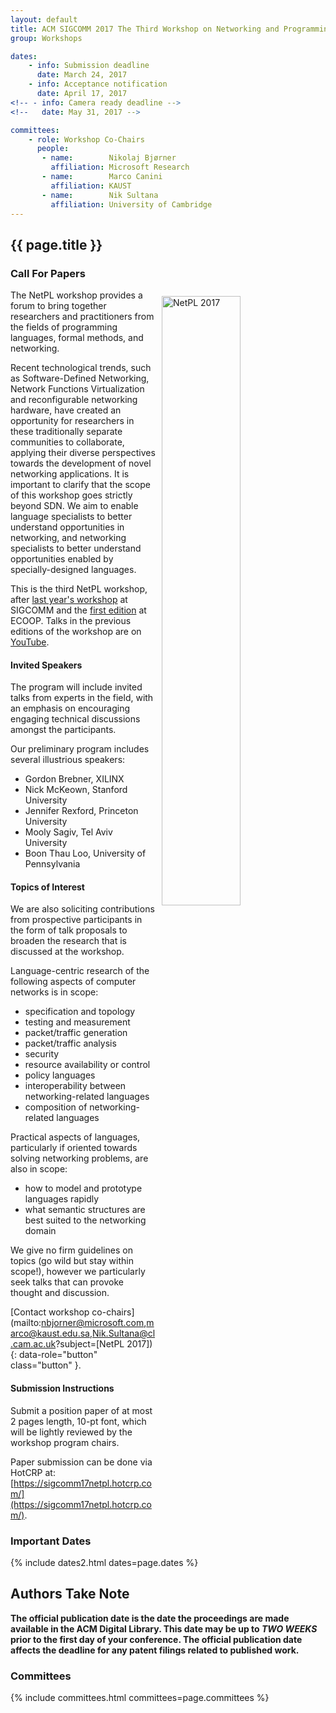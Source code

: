 ```yaml
---
layout: default
title: ACM SIGCOMM 2017 The Third Workshop on Networking and Programming Languages (NetPL 2017)
group: Workshops

dates:
    - info: Submission deadline
      date: March 24, 2017
    - info: Acceptance notification
      date: April 17, 2017
<!-- - info: Camera ready deadline -->
<!--   date: May 31, 2017 -->

committees:
    - role: Workshop Co-Chairs
      people:
       - name:        Nikolaj Bjørner
         affiliation: Microsoft Research
       - name:        Marco Canini
         affiliation: KAUST
       - name:        Nik Sultana
         affiliation: University of Cambridge
---
```


## {{ page.title }}

### Call For Papers

<img style="width: 50%; float: right; margin: 10px;" src="{{ site.baseurl }}/images/workshop-NetPL2017-logo.png" alt="NetPL 2017" align="middle">

The NetPL workshop provides a forum to bring together researchers and practitioners from the fields of programming languages, formal methods, and networking.

Recent technological trends, such as Software-Defined Networking, Network Functions Virtualization and reconfigurable networking hardware, have created an opportunity for researchers in these traditionally separate communities to collaborate, applying their diverse perspectives towards the development of novel networking applications. It is important to clarify that the scope of this workshop goes strictly beyond SDN. We aim to enable language specialists to better understand opportunities in networking, and networking specialists to better understand opportunities enabled by specially-designed languages.

This is the third NetPL workshop, after [last year's workshop](http://conferences.sigcomm.org/sigcomm/2016/netpl.php) at SIGCOMM and the [first edition](http://2015.ecoop.org/track/netpl-2015-workshop) at ECOOP. Talks in the previous editions of the workshop are on [YouTube](https://www.youtube.com/channel/UCqU8E2n4MHthZUVb1xK2nRQ).

#### Invited Speakers

The program will include invited talks from experts in the field, with an emphasis on encouraging engaging technical discussions amongst the participants.

Our preliminary program includes several illustrious speakers:

- Gordon Brebner, XILINX
- Nick McKeown, Stanford University
- Jennifer Rexford, Princeton University
- Mooly Sagiv, Tel Aviv University
- Boon Thau Loo, University of Pennsylvania

#### Topics of Interest

We are also soliciting contributions from prospective participants in the form of talk proposals to broaden the research that is discussed at the workshop.

Language-centric research of the following aspects of computer networks is in scope:

- specification and topology
- testing and measurement
- packet/traffic generation
- packet/traffic analysis
- security
- resource availability or control
- policy languages
- interoperability between networking-related languages
- composition of networking-related languages

Practical aspects of languages, particularly if oriented towards solving networking problems, are also in scope:

- how to model and prototype languages rapidly
- what semantic structures are best suited to the networking domain

We give no firm guidelines on topics (go wild but stay within scope!), however we particularly seek talks that can provoke thought and discussion.

[Contact workshop co-chairs](mailto:nbjorner@microsoft.com,marco@kaust.edu.sa,Nik.Sultana@cl.cam.ac.uk?subject=[NetPL 2017]){: data-role="button" class="button" }.

#### Submission Instructions

Submit a position paper of at most 2 pages length, 10-pt font, which will be lightly reviewed by the workshop program chairs.

Paper submission can be done via HotCRP at: [https://sigcomm17netpl.hotcrp.com/](https://sigcomm17netpl.hotcrp.com/).

### Important Dates

{% include dates2.html dates=page.dates %}

## Authors Take Note

**The official publication date is the date the proceedings are made available in the ACM Digital Library. This date may be up to *TWO WEEKS* prior to the first day of your conference. The official publication date affects the deadline for any patent filings related to published work.**

### Committees

{% include committees.html committees=page.committees %}
